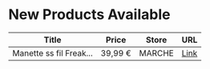# New Products Available

| Title | Price | Store | URL |
|---|---|---|---|
| Manette ss fil  Freak... | 39,99 € | MARCHE | [Link](https://www.cashconverters.be/fr/accessoires-jeux-video/819602-manette-ss-fil-freak-ps4-ps3-pc.html) |
